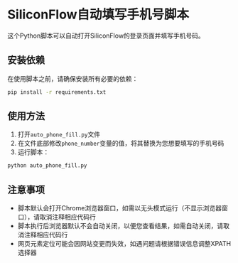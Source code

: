# SiliconFlow自动填写手机号脚本

这个Python脚本可以自动打开SiliconFlow的登录页面并填写手机号码。

## 安装依赖

在使用脚本之前，请确保安装所有必要的依赖：

```bash
pip install -r requirements.txt
```

## 使用方法

1. 打开`auto_phone_fill.py`文件
2. 在文件底部修改`phone_number`变量的值，将其替换为您想要填写的手机号码
3. 运行脚本：

```bash
python auto_phone_fill.py
```

## 注意事项

- 脚本默认会打开Chrome浏览器窗口，如需以无头模式运行（不显示浏览器窗口），请取消注释相应代码行
- 脚本执行后浏览器默认不会自动关闭，以便您查看结果，如需自动关闭，请取消注释相应代码行
- 网页元素定位可能会因网站变更而失效，如遇问题请根据错误信息调整XPATH选择器 